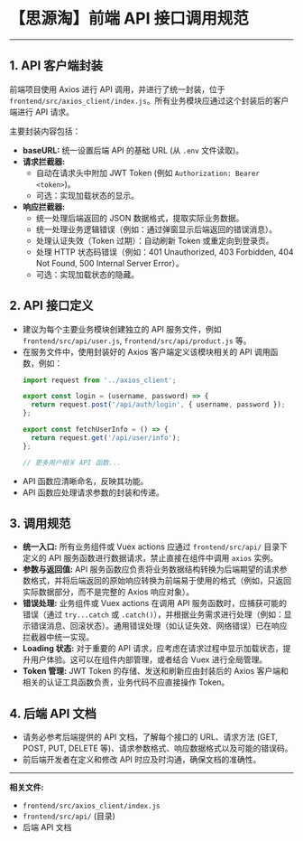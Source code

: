 # 【思源淘】前端 API 接口调用规范

---

## 1. API 客户端封装

前端项目使用 Axios 进行 API 调用，并进行了统一封装，位于 `frontend/src/axios_client/index.js`。所有业务模块应通过这个封装后的客户端进行 API 请求。

主要封装内容包括：

*   **baseURL:** 统一设置后端 API 的基础 URL (从 `.env` 文件读取)。
*   **请求拦截器:**
    *   自动在请求头中附加 JWT Token (例如 `Authorization: Bearer <token>`)。
    *   可选：实现加载状态的显示。
*   **响应拦截器:**
    *   统一处理后端返回的 JSON 数据格式，提取实际业务数据。
    *   统一处理业务逻辑错误（例如：通过弹窗显示后端返回的错误消息）。
    *   处理认证失效（Token 过期）：自动刷新 Token 或重定向到登录页。
    *   处理 HTTP 状态码错误（例如：401 Unauthorized, 403 Forbidden, 404 Not Found, 500 Internal Server Error）。
    *   可选：实现加载状态的隐藏。

## 2. API 接口定义

*   建议为每个主要业务模块创建独立的 API 服务文件，例如 `frontend/src/api/user.js`, `frontend/src/api/product.js` 等。
*   在服务文件中，使用封装好的 Axios 客户端定义该模块相关的 API 调用函数，例如：
    ```javascript
    import request from '../axios_client';
    
    export const login = (username, password) => {
      return request.post('/api/auth/login', { username, password });
    };
    
    export const fetchUserInfo = () => {
      return request.get('/api/user/info');
    };
    
    // 更多用户相关 API 函数...
    ```
*   API 函数应清晰命名，反映其功能。
*   API 函数应处理请求参数的封装和传递。

## 3. 调用规范

*   **统一入口:** 所有业务组件或 Vuex actions 应通过 `frontend/src/api/` 目录下定义的 API 服务函数进行数据请求，禁止直接在组件中调用 `axios` 实例。
*   **参数与返回值:** API 服务函数应负责将业务数据结构转换为后端期望的请求参数格式，并将后端返回的原始响应转换为前端易于使用的格式（例如，只返回实际数据部分，而不是完整的 Axios 响应对象）。
*   **错误处理:** 业务组件或 Vuex actions 在调用 API 服务函数时，应捕获可能的错误（通过 `try...catch` 或 `.catch()`），并根据业务需求进行处理（例如：显示错误消息、回滚状态）。通用错误处理（如认证失效、网络错误）已在响应拦截器中统一实现。
*   **Loading 状态:** 对于重要的 API 请求，应考虑在请求过程中显示加载状态，提升用户体验。这可以在组件内部管理，或者结合 Vuex 进行全局管理。
*   **Token 管理:** JWT Token 的存储、发送和刷新应由封装后的 Axios 客户端和相关的认证工具函数负责，业务代码不应直接操作 Token。

## 4. 后端 API 文档

*   请务必参考后端提供的 API 文档，了解每个接口的 URL、请求方法 (GET, POST, PUT, DELETE 等)、请求参数格式、响应数据格式以及可能的错误码。
*   前后端开发者在定义和修改 API 时应及时沟通，确保文档的准确性。

---

**相关文件:**

*   `frontend/src/axios_client/index.js`
*   `frontend/src/api/` (目录)
*   后端 API 文档 
